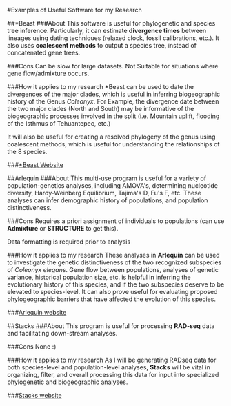 #Examples of Useful Software for my Research

##*Beast
###About
This software is useful for phylogenetic and species tree inference. Particularly, it can estimate **divergence times** between lineages using dating techniques (relaxed clock, fossil calibrations, etc.). It also uses **coalescent methods** to output a species tree, instead of concatenated gene trees.

###Cons
Can be slow for large datasets.
Not Suitable for situations where gene flow/admixture occurs.

###How it applies to my research
\*Beast can be used to date the divergences of the major clades, which is useful in inferring biogeographic history of the Genus *Coleonyx*. For Example, the divergence date between the two major clades (North and South) may be informative of the biogeographic processes involved in the split (i.e. Mountain uplift, flooding of the Isthmus of Tehuantepec, etc.)

It will also be useful for creating a resolved phylogeny of the genus using coalescent methods, which is useful for understanding the relationships of the 8 species.

###[*Beast Website](http://beast2.org/)

##Arlequin
###About
This multi-use program is useful for a variety of population-genetics analyses, including AMOVA's, determining nucleotide diversity, Hardy-Weinberg Equilibrium, Tajima's D, Fu's F, etc. These analyses can infer demographic history of populations, and population distinctiveness.

###Cons
Requires a priori assignment of individuals to populations (can use **Admixture** or **STRUCTURE** to get this).

Data formatting is required prior to analysis

###How it applies to my research
These analyses in **Arlequin** can be used to investigate the genetic distinctiveness of the two recognized subspecies of *Coleonyx elegans*. Gene flow between populations, analyses of genetic variance, historical population size, etc. is helpful in inferring the evolutionary history of this species, and if the two subspecies deserve to be elevated to species-level. It can also prove useful for evaluating proposed phylogeographic barriers that have affected the evolution of this species.

###[Arlequin website](http://cmpg.unibe.ch/software/arlequin35/Arl35Downloads.html)

##Stacks
###About
This program is useful for processing **RAD-seq** data and facilitating down-stream analyses.

###Cons
None :)

###How it applies to my research
As I will be generating RADseq data for both species-level and population-level analyses, **Stacks** will be vital in organizing, filter, and overall processing this data for input into specialized phylogenetic and biogeographic analyses.

###[Stacks website](http://catchenlab.life.illinois.edu/stacks/)







